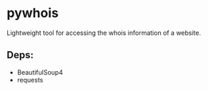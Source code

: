 # pywhois
Lightweight tool for accessing the whois information of a website.

## Deps:
- BeautifulSoup4
- requests
